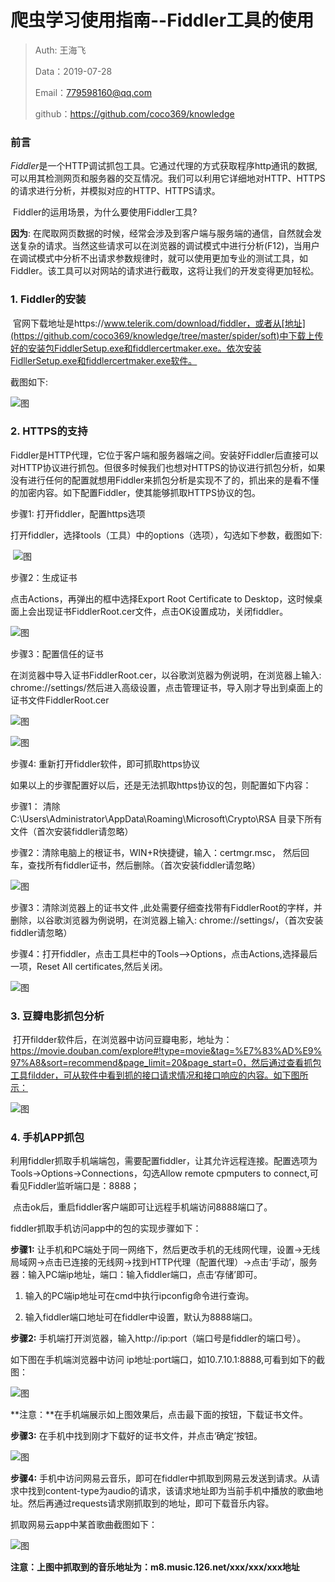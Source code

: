 # 爬虫学习使用指南--Fiddler工具的使用

> Auth: 王海飞
>
> Data：2019-07-28
>
> Email：779598160@qq.com
>
> github：https://github.com/coco369/knowledge 

### 前言

​		*Fiddler*是一个HTTP调试抓包工具。它通过代理的方式获取程序http通讯的数据,可以用其检测网页和服务器的交互情况。我们可以利用它详细地对HTTP、HTTPS的请求进行分析，并模拟对应的HTTP、HTTPS请求。

​		Fiddler的运用场景，为什么要使用Fiddler工具?

<b>因为</b>: 在爬取网页数据的时候，经常会涉及到客户端与服务端的通信，自然就会发送复杂的请求。当然这些请求可以在浏览器的调试模式中进行分析(F12)，当用户在调试模式中分析不出请求参数规律时，就可以使用更加专业的测试工具，如Fiddler。该工具可以对网站的请求进行截取，这将让我们的开发变得更加轻松。

### 1. Fiddler的安装

​	官网下载地址是https://www.telerik.com/download/fiddler，或者从[地址](https://github.com/coco369/knowledge/tree/master/spider/soft)中下载上传好的安装包FiddlerSetup.exe和fiddlercertmaker.exe。依次安装FidllerSetup.exe和fiddlercertmaker.exe软件。

截图如下:

![图](../images/fiddler1.png)

### 2. HTTPS的支持

​	Fiddler是HTTP代理，它位于客户端和服务器端之间。安装好Fiddler后直接可以对HTTP协议进行抓包。但很多时候我们也想对HTTPS的协议进行抓包分析，如果没有进行任何的配置就想用Fiddler来抓包分析是实现不了的，抓出来的是看不懂的加密内容。如下配置Fiddler，使其能够抓取HTTPS协议的包。

步骤1: 打开fiddler，配置https选项

打开fiddler，选择tools（工具）中的options（选项），勾选如下参数，截图如下:

​	![图](../images/fildder2.png)

步骤2：生成证书

点击Actions，再弹出的框中选择Export Root Certificate to Desktop，这时候桌面上会出现证书FiddlerRoot.cer文件，点击OK设置成功，关闭fiddler。

![图](../images/fildder3.png)

步骤3：配置信任的证书

​		在浏览器中导入证书FiddlerRoot.cer，以谷歌浏览器为例说明，在浏览器上输入: chrome://settings/然后进入高级设置，点击管理证书，导入刚才导出到桌面上的证书文件FiddlerRoot.cer

![图](../images/fildder4.png)

![图](../images/fiddler5.png)

步骤4: 重新打开fiddler软件，即可抓取https协议



如果以上的步骤配置好以后，还是无法抓取https协议的包，则配置如下内容：

步骤1： 清除C:\Users\Administrator\AppData\Roaming\Microsoft\Crypto\RSA 目录下所有文件（首次安装fiddler请忽略）

步骤2：清除电脑上的根证书，WIN+R快捷键，输入：certmgr.msc， 然后回车，查找所有fiddler证书，然后删除。（首次安装fiddler请忽略）

![图](../images/fildder6.png)

步骤3：清除浏览器上的证书文件 ,此处需要仔细查找带有FiddlerRoot的字样，并删除，以谷歌浏览器为例说明，在浏览器上输入: chrome://settings/，（首次安装fiddler请忽略）

步骤4：打开fiddler，点击工具栏中的Tools—>Options，点击Actions,选择最后一项，Reset All certificates,然后关闭。

![图](../images/fillder7.png)

### 3. 豆瓣电影抓包分析

​		打开fildder软件后，在浏览器中访问豆瓣电影，地址为：https://movie.douban.com/explore#!type=movie&tag=%E7%83%AD%E9%97%A8&sort=recommend&page_limit=20&page_start=0，然后通过查看抓包工具fildder，可从软件中看到抓的接口请求情况和接口响应的内容。如下图所示：

![图](../images/fildder8.png)



###  4. 手机APP抓包

​	利用fiddler抓取手机端端包，需要配置fiddler，让其允许远程连接。配置选项为Tools->Options->Connections，勾选Allow remote cpmputers to connect,可看见Fiddler监听端口是：8888；

​	点击ok后，重启fiddler客户端即可让远程手机端访问8888端口了。

fiddler抓取手机访问app中的包的实现步骤如下：

**步骤1:** 让手机和PC端处于同一网络下，然后更改手机的无线网代理，设置->无线局域网->点击已连接的无线网->找到HTTP代理（配置代理）->点击‘手动’，服务器：输入PC端ip地址，端口：输入fiddler端口，点击‘存储’即可。

1. 输入的PC端ip地址可在cmd中执行ipconfig命令进行查询。

2. 输入fiddler端口地址可在fiddler中设置，默认为8888端口。

**步骤2:** 手机端打开浏览器，输入http://ip:port（端口号是fiddler的端口号）。

如下图在手机端浏览器中访问 ip地址:port端口，如10.7.10.1:8888,可看到如下的截图：

![图](../images/fiddler_mobile1.jpg)

​    **注意：**在手机端展示如上图效果后，点击最下面的按钮，下载证书文件。

**步骤3:** 在手机中找到刚才下载好的证书文件，并点击‘确定’按钮。

![图](../images/fiddler_mobile2.jpg)

**步骤4:** 手机中访问网易云音乐，即可在fiddler中抓取到网易云发送到请求。从请求中找到content-type为audio的请求，该请求地址即为当前手机中播放的歌曲地址。然后再通过requests请求刚抓取到的地址，即可下载音乐内容。

抓取网易云app中某首歌曲截图如下：

![图](../images/fiddler_music1.png)

**注意：上图中抓取到的音乐地址为：m8.music.126.net/xxx/xxx/xxx地址**
